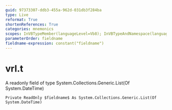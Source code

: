 ```yaml
---
guid: 97373307-ddb3-455a-962d-031db3f284ba
type: Live
reformat: True
shortenReferences: True
categories: mnemonics
scopes: InVBTypeMember(languageLevel=Vb8); InVBTypeAndNamespace(languageLevel=Vb8)
parameterOrder: fieldname
fieldname-expression: constant("fieldname")
---
```


# vrl.t

A readonly field of type System.Collections.Generic.List(Of System.DateTime)

```
Private ReadOnly $fieldname$ As System.Collections.Generic.List(Of System.DateTime)
```
